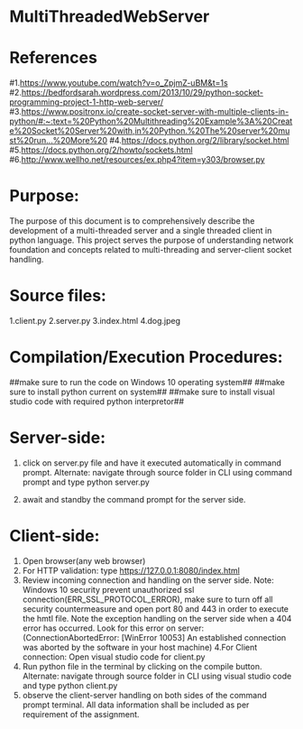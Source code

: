 # MultiThreadedWebServer

# References

#1.https://www.youtube.com/watch?v=o_ZpjmZ-uBM&t=1s
#2.https://bedfordsarah.wordpress.com/2013/10/29/python-socket-programming-project-1-http-web-server/
#3.https://www.positronx.io/create-socket-server-with-multiple-clients-in-python/#:~:text=%20Python%20Multithreading%20Example%3A%20Create%20Socket%20Server%20with,in%20Python.%20The%20server%20must%20run...%20More%20
#4.https://docs.python.org/2/library/socket.html
#5.https://docs.python.org/2/howto/sockets.html
#6.http://www.wellho.net/resources/ex.php4?item=y303/browser.py

# Purpose:
The purpose of this document is to comprehensively describe the development of a multi-threaded server and a single
threaded client in python language. This project serves the purpose of understanding network foundation
and concepts related to multi-threading and server-client socket handling.

# Source files:
1.client.py
2.server.py
3.index.html
4.dog.jpeg

# Compilation/Execution Procedures:
##make sure to run the code on Windows 10 operating system##
##make sure to install python current on system##
##make sure to install visual studio code with required python interpretor##

# Server-side:

1. click on server.py file and have it executed automatically in command prompt. 
Alternate: navigate through source folder in CLI using command prompt and type python server.py

2. await and standby the command prompt for the server side. 

# Client-side: 

1. Open browser(any web browser)
2. For HTTP validation: type https://127.0.0.1:8080/index.html
3. Review incoming connection and handling on the server side. Note: Windows 10 security prevent
unauthorized ssl connection(ERR_SSL_PROTOCOL_ERROR), make sure to turn off all security 
countermeasure and open port 80 and 443 in order to execute the hmtl file. Note the exception 
handling on the server side when a 404 error has occurred. Look for this error on server:
(ConnectionAbortedError: [WinError 10053] An established connection was aborted by the 
software in your host machine)
4.For Client connection: Open visual studio code for client.py
5. Run python file in the terminal by clicking on the compile button.
Alternate: navigate through source folder in CLI using visual studio code and type python client.py
6. observe the client-server handling on both sides of the command prompt terminal. All data information
shall be included as per requirement of the assignment.
